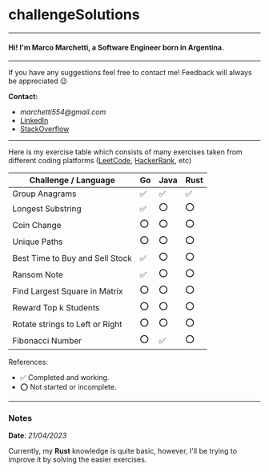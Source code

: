 # challengeSolutions

---

#### Hi! I'm Marco Marchetti, a Software Engineer born in Argentina.

---

If you have any suggestions feel free to contact me! Feedback will always be appreciated :wink:

**Contact:**

* _marchetti554@gmail.com_
* [LinkedIn](https://www.linkedin.com/in/marco-marchetti-371388140/)
* [StackOverflow](https://stackoverflow.com/users/9727284/marco-marchetti)

---

Here is my exercise table which consists of many exercises taken from different coding
platforms ([LeetCode](https://leetcode.com/), [HackerRank](https://www.hackerrank.com/), etc)

| Challenge / Language            | Go  | Java | Rust |
|---------------------------------|-----|------|------|
| Group Anagrams                  | ✅   | ✅    | ✅    |
| Longest Substring               | ✅   | :o:  | :o:  |
| Coin Change                     | :o: | :o:  | :o:  |
| Unique Paths                    | :o: | :o:  | :o:  |
| Best Time to Buy and Sell Stock | ✅   | :o:  | :o:  |
| Ransom Note                     | ✅   | :o:  | :o:  |
| Find Largest Square in Matrix   | :o: | :o:  | :o:  |
| Reward Top k Students           | :o: | :o:  | :o:  |
| Rotate strings to Left or Right | :o: | :o:  | :o:  |
| Fibonacci Number                | :o: | ✅    | :o:  |

References:

* ✅ Completed and working.
* :o: Not started or incomplete.

--- 

### Notes

**Date**: _21/04/2023_

Currently, my **Rust** knowledge is quite basic, however, I'll be trying to improve it by solving the easier exercises. 

